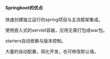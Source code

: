 #### Springboot的优点

快速创建独立运行的spring项目与主流框架集成。

使用嵌入式的servlet容器，应用无需打包成war包。

starters自动依赖与版本控制。

大量的自动配置，简化开发，也可修改默认值。